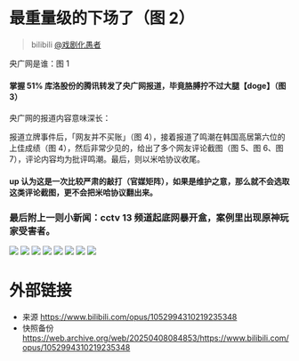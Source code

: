 # 最重量级的下场了（图 2）
> bilibili [@戏剧化愚者](https://space.bilibili.com/19976514)

央广网是谁：图 1

#### 掌握 51% 库洛股份的腾讯转发了央广网报道，毕竟胳膊拧不过大腿【doge】（图 3）

央广网的报道内容意味深长：

报道立牌事件后，「网友并不买账」（图 4），接着报道了鸣潮在韩国高居第六位的上佳成绩（图 4），然后非常少见的，给出了多个网友评论截图（图 5、图 6、图 7），评论内容均为批评鸣潮。最后，则以米哈协议收尾。

#### up 认为这是一次比较严肃的敲打（官媒矩阵），如果是维护之意，那么就不会选取这类评论截图，更不会把米哈协议翻出来。

### 最后附上一则小新闻：cctv 13 频道起底网暴开盒，案例里出现原神玩家受害者。

![](https://raw.githubusercontent.com/KugouGames/iming-blog/refs/heads/main/evil-of-kurogames/images/1052994310219235348/1.png)
![](https://raw.githubusercontent.com/KugouGames/iming-blog/refs/heads/main/evil-of-kurogames/images/1052994310219235348/2.jpg)
![](https://raw.githubusercontent.com/KugouGames/iming-blog/refs/heads/main/evil-of-kurogames/images/1052994310219235348/3.png)
![](https://raw.githubusercontent.com/KugouGames/iming-blog/refs/heads/main/evil-of-kurogames/images/1052994310219235348/4.png)
![](https://raw.githubusercontent.com/KugouGames/iming-blog/refs/heads/main/evil-of-kurogames/images/1052994310219235348/5.png)
![](https://raw.githubusercontent.com/KugouGames/iming-blog/refs/heads/main/evil-of-kurogames/images/1052994310219235348/6.png)
![](https://raw.githubusercontent.com/KugouGames/iming-blog/refs/heads/main/evil-of-kurogames/images/1052994310219235348/7.png)
![](https://raw.githubusercontent.com/KugouGames/iming-blog/refs/heads/main/evil-of-kurogames/images/1052994310219235348/8.png)

# 外部链接
- 来源 https://www.bilibili.com/opus/1052994310219235348
- 快照备份 https://web.archive.org/web/20250408084853/https://www.bilibili.com/opus/1052994310219235348
